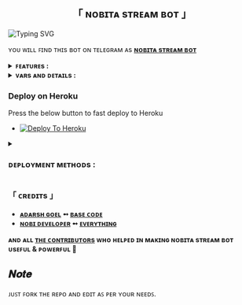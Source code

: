 <h2 align="center">
  「 ɴᴏʙɪᴛᴀ sᴛʀᴇᴀᴍ ʙᴏᴛ 」
</h2>


![Typing SVG](https://readme-typing-svg.herokuapp.com/?lines=NOBITA+STREAM+BOT+!;CREATED+BY+NOBI+DEVELOPER!;A+ADVANCE+BOT+WITH+COOL+FEATURES!)
</p>

ʏᴏᴜ ᴡɪʟʟ ꜰɪɴᴅ ᴛʜɪs ʙᴏᴛ ᴏɴ ᴛᴇʟᴇɢʀᴀᴍ ᴀs <b>[ɴᴏʙɪᴛᴀ sᴛʀᴇᴀᴍ ʙᴏᴛ](https://telegram.me/Nobita_Stream_Bot)</b>


<details>
  <summary><b>ꜰᴇᴀᴛᴜʀᴇs :</b></summary>
  
<p>
<p>
👉  Ping check.<br>
👉  User DC Check.<br>
👉  Superfast interface.<br>
👉  Password Protection.<br>
👉  User Freindly Interface.<br>
👉  Update channel Support.<br>
👉  Custom Domain support.<br>
👉  No ads in generated links.<br>
👉  All unwanted code removed.<br>
👉  Multiplayer Stream Players Added.<br>
👉  Real time CPU , RAM , Internet usage.<br>
👉  Superfast download and stream links.<br>
👉  Mongodb database support for broadcasting.<br>
👉  Along with the links you also get file information like name,size ,etc.<br>
👉  A lot more tired of writing check out by deploying it.<br>
</details>


<details>
   <summary><b>ᴠᴀʀs ᴀɴᴅ ᴅᴇᴛᴀɪʟs :</b></summary>

<p>
<p>
  
`API_ID` : Enter Your Telegram API ID.

`API_HASH` : Enter Your Telegram API HASH.
  
`MY_PASS` : Enter Bot Password or leave Empty

`BOT_TOKEN` : Enter Your Bot Token

`BIN_CHANNEL` : Enter ID of your Bin / Log Channel.
  
`OWNER_USERNAME` : Enter Your Telegram User Name

`OWNER_ID` : Your Telegram User ID

`DATABASE_URL` : Enter Your MongoDB Database URL

`UPDATES_CHANNEL` : Enter Username of Your Update Channel without '@'

`WORKERS` : Number of maximum concurrent workers for handling incoming updates. Defaults to `3`

`PORT` : The port that you want your webapp to be listened to. Defaults to `8080`

`WEB_SERVER_BIND_ADDRESS` : Your server bind adress. Defauls to `0.0.0.0`

`NO_PORT` : If you don't want your port to be displayed. You should point your `PORT` to `80` (http) or `443` (https) for the links to work. Ignore this if you're on Heroku.

`FQDN` :  A Fully Qualified Domain Name if present. Defaults to `WEB_SERVER_BIND_ADDRESS`

`BANNED_CHANNELS` : Put IDs of Banned Channels where bot will not work. You can add multiple IDs & separate with <kbd>Space</kbd>.

`SLEEP_THRESHOLD` : Set a sleep threshold for flood wait exceptions happening globally in this telegram bot instance, below which any request that raises a flood wait will be automatically invoked again after sleeping for the required amount of time. Flood wait exceptions requiring higher waiting times will be raised. Defaults to 60 seconds.
</details>

### Deploy on Heroku

Press the below button to fast deploy to Heroku

- [![Deploy To Heroku](https://www.herokucdn.com/deploy/button.svg)](https://heroku.com/deploy)


<details>
    <summary><h3><b>ᴅᴇᴘʟᴏʏᴍᴇɴᴛ ᴍᴇᴛʜᴏᴅs :</b></h3></summary>
<h3 align="center">
    ─「 ᴅᴇᴩʟᴏʏ ᴏɴ ʜᴇʀᴏᴋᴜ 」─
</h3>

<p align="center"><a href="https://github.com/NobiDeveloper/Nobita-Stream-Bot">
  <img src="https://www.herokucdn.com/deploy/button.svg" alt="Deploy On Heroku">
</a></p>
<h3 align="center">
    ─「 ᴅᴇᴩʟᴏʏ ᴏɴ ᴋᴏʏᴇʙ 」─
</h3>
<p align="center"><a href="https://app.koyeb.com/deploy?type=git&repository=github.com/NobiDeveloper/Nobita-Stream-Bot&branch=main&name=Nobita-Stream-Bot">
  <img src="https://www.koyeb.com/static/images/deploy/button.svg" alt="Deploy On Koyeb">
</a></p>
<h3 align="center">
    ─「 ᴅᴇᴩʟᴏʏ ᴏɴ ʀᴀɪʟᴡᴀʏ 」─
</h3>
<p align="center"><a href="https://railway.app/deploy?template=https://github.com/NobiDeveloper/Nobita-Stream-Bot"">
     <img height="45px" src="https://railway.app/button.svg">
</a></p>
<h3 align="center">
    ─「 ᴅᴇᴩʟᴏʏ ᴏɴ ʀᴇɴᴅᴇʀ 」─
</h3>
<p align="center"><a href="https://render.com/deploy?repo=https://github.com/NobiDeveloper/Nobita-Stream-Bot">
<img src="https://render.com/images/deploy-to-render-button.svg" alt="Deploy to Render">
</a></p>
<h3 align="center">
    ─「 ᴅᴇᴩʟᴏʏ ᴏɴ ᴠᴘs 」─
</h3>
<p>
<pre>
git clone https://github.com/NobiDeveloper/Nobita-Stream-Bot
cd Nobita-Stream-Bot
virtualenv -p /usr/bin/python3 venv
. ./venv/bin/activate
pip install -r requirements.txt
python3 -m Adarsh
</pre>
</p>
</details>


<h3>「 ᴄʀᴇᴅɪᴛs 」
</h3>

- <b>[ᴀᴅᴀʀsʜ ɢᴏᴇʟ](https://github.com/adarsh-goel)  ➻  [ʙᴀsᴇ ᴄᴏᴅᴇ](https://github.com/adarsh-goel/FileStreamBot-pro) </b>
- <b>[ɴᴏʙɪ ᴅᴇᴠᴇʟᴏᴘᴇʀ](https://github.com/NobiDeveloper)  ➻  [ᴇᴠᴇʀʏᴛʜɪɴɢ](https://youtube.com/@NobiDeveloper) </b>
 
<b>ᴀɴᴅ ᴀʟʟ [ᴛʜᴇ ᴄᴏɴᴛʀɪʙᴜᴛᴏʀs](https://telegram.me/NobiDeveloper) ᴡʜᴏ ʜᴇʟᴩᴇᴅ ɪɴ ᴍᴀᴋɪɴɢ ɴᴏʙɪᴛᴀ sᴛʀᴇᴀᴍ ʙᴏᴛ ᴜsᴇꜰᴜʟ & ᴩᴏᴡᴇʀꜰᴜʟ 🖤 </b>


##  𝑵𝒐𝒕𝒆

ᴊᴜꜱᴛ ꜰᴏʀᴋ ᴛʜᴇ ʀᴇᴘᴏ ᴀɴᴅ ᴇᴅɪᴛ ᴀꜱ ᴘᴇʀ ʏᴏᴜʀ ɴᴇᴇᴅꜱ.

